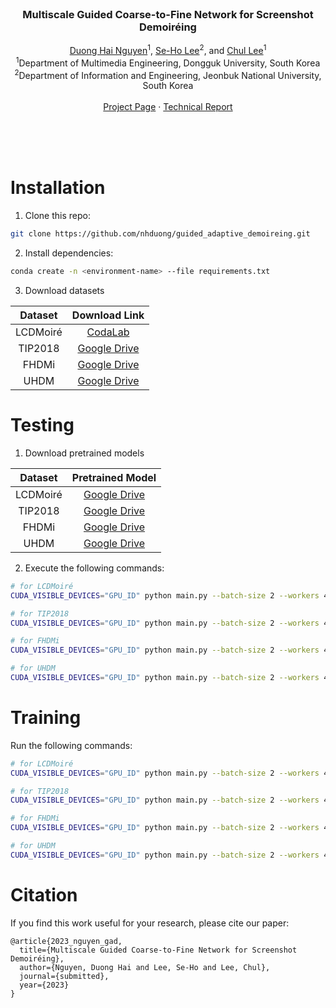 <!-- PROJECT LOGO -->
<br />
<p align="center">
  <!-- <a href="https://nhduong.github.io/">
    <img src="dgu.png" alt="Logo" width="224" height="224">
  </a> -->

  <h3 align="center">Multiscale Guided Coarse-to-Fine Network for Screenshot Demoiréing</h3>

  <p align="center">
    <a href="mailto:duongnguyen@mme.dongguk.edu" target="_blank">Duong Hai Nguyen</a><sup>1</sup>,
    <a href="mailto:seholee@jbnu.ac.kr" target="_blank">Se-Ho Lee</a><sup>2</sup>, and 
    <a href="mailto:chullee@dongguk.edu" target="_blank">Chul Lee</a><sup>1</sup>
    <br>
    <sup>1</sup>Department of Multimedia Engineering, Dongguk University, South Korea<br>
    <sup>2</sup>Department of Information and Engineering, Jeonbuk National University, South Korea<br>
    <br>
    <a href="https://nhduong.github.io/guided_demoireing_net">Project Page</a>
    ·
    <a href="...">Technical Report</a>
  </p>
</p>

<br>
<br>
<br>

# Installation
1. Clone this repo:
```bash
git clone https://github.com/nhduong/guided_adaptive_demoireing.git
```

2. Install dependencies:
```bash
conda create -n <environment-name> --file requirements.txt
```

3. Download datasets

| Dataset | Download Link |
| :---: | :---: |
| LCDMoiré | [CodaLab](https://competitions.codalab.org/competitions/20165) |
| TIP2018 | [Google Drive](https://drive.google.com/drive/folders/109cAIZ0ffKLt34P7hOMKUO14j3gww2UC) |
| FHDMi | [Google Drive](https://drive.google.com/drive/folders/1IJSeBXepXFpNAvL5OyZ2Y1yu4KPvDxN5) |
| UHDM | [Google Drive](https://drive.google.com/drive/folders/1DyA84UqM7zf3CeoEBNmTi_dJ649x2e7e) |

# Testing
1. Download pretrained models

| Dataset | Pretrained Model |
| :---: | :---: |
| LCDMoiré | [Google Drive](https://drive.google.com/drive/folders/???) |
| TIP2018 | [Google Drive](https://drive.google.com/drive/folders/???) |
| FHDMi | [Google Drive](https://drive.google.com/drive/folders/???) |
| UHDM | [Google Drive](https://drive.google.com/drive/folders/???) |

2. Execute the following commands:
```bash
# for LCDMoiré
CUDA_VISIBLE_DEVICES="GPU_ID" python main.py --batch-size 2 --workers 4 --exp_name SPL --data_name aim --T_0 50 --print-freq 1000 --train_dir "train" --test_dir "val" --moire_dir "moire" --clean_dir "clear" --epochs 200 --test-batch-size 1 --note testing --affine --l1loss --adaloss --perloss --evaluate_epochs 199 --evaluate --data_path "path-to/aim2019_demoireing_track1" --resume "path-to-aim-checkpoint"

# for TIP2018
CUDA_VISIBLE_DEVICES="GPU_ID" python main.py --batch-size 2 --workers 4 --exp_name SPL --data_name tip18 --T_0 10 --print-freq 1000 --train_dir "trainData" --test_dir "testData" --moire_dir "source" --clean_dir "target" --epochs 80 --test-batch-size 1 --note testing --affine --l1loss --adaloss --perloss --evaluate_epochs 79 --evaluate --data_path "path-to/TIP2018_original" --resume "path-to-tip-checkpoint"

# for FHDMi
CUDA_VISIBLE_DEVICES="GPU_ID" python main.py --batch-size 2 --workers 4 --exp_name SPL --data_name fhdmi --T_0 50 --print-freq 1000 --train_dir "train" --test_dir "test" --moire_dir "source" --clean_dir "target" --epochs 200 --test-batch-size 1 --note testing --affine --l1loss --adaloss --perloss --evaluate_epochs 199 --evaluate --data_path "path-to/FHDMi_complete" --resume "path-to-fhdmi-checkpoint"

# for UHDM
CUDA_VISIBLE_DEVICES="GPU_ID" python main.py --batch-size 2 --workers 4 --exp_name SPL --data_name uhdm --T_0 50 --print-freq 1000 --train_dir "train" --test_dir "test" --moire_dir "" --clean_dir "" --epochs 200 --test-batch-size 1 --note testing --affine --l1loss --adaloss --perloss --evaluate_epochs 199 --evaluate --data_path "path-to/UHDM_DATA" --resume "path-to-uhdm-checkpoint"

```

# Training

Run the following commands:

```bash
# for LCDMoiré
CUDA_VISIBLE_DEVICES="GPU_ID" python main.py --batch-size 2 --workers 4 --exp_name SPL --data_name aim --T_0 50 --print-freq 1000 --train_dir "train" --test_dir "val" --moire_dir "moire" --clean_dir "clear" --dont_calc_mets_at_all --epochs 200 --test-batch-size 1 --note testing --affine --l1loss --adaloss --perloss --data_path "path-to/aim2019_demoireing_track1"

# for TIP2018
CUDA_VISIBLE_DEVICES="GPU_ID" python main.py --batch-size 2 --workers 4 --exp_name SPL --data_name tip18 --T_0 10 --print-freq 1000 --train_dir "trainData" --test_dir "testData" --moire_dir "source" --clean_dir "target" --dont_calc_mets_at_all --epochs 80 --test-batch-size 1 --note testing --affine --l1loss --adaloss --perloss --data_path "path-to/TIP2018_original"

# for FHDMi
CUDA_VISIBLE_DEVICES="GPU_ID" python main.py --batch-size 2 --workers 4 --exp_name SPL --data_name fhdmi --T_0 50 --print-freq 1000 --train_dir "train" --test_dir "test" --moire_dir "source" --clean_dir "target" --dont_calc_mets_at_all --epochs 200 --test-batch-size 1 --note testing --affine --l1loss --adaloss --perloss --data_path "path-to/FHDMi_complete"

# for UHDM
CUDA_VISIBLE_DEVICES="GPU_ID" python main.py --batch-size 2 --workers 4 --exp_name SPL --data_name uhdm --T_0 50 --print-freq 1000 --train_dir "train" --test_dir "test" --moire_dir "" --clean_dir "" --dont_calc_mets_at_all --epochs 200 --test-batch-size 1 --note testing --affine --l1loss --adaloss --perloss --data_path "path-to/UHDM_DATA"
```

# Citation
If you find this work useful for your research, please cite our paper:
```
@article{2023_nguyen_gad,
  title={Multiscale Guided Coarse-to-Fine Network for Screenshot Demoiréing},
  author={Nguyen, Duong Hai and Lee, Se-Ho and Lee, Chul},
  journal={submitted},
  year={2023}
}
```